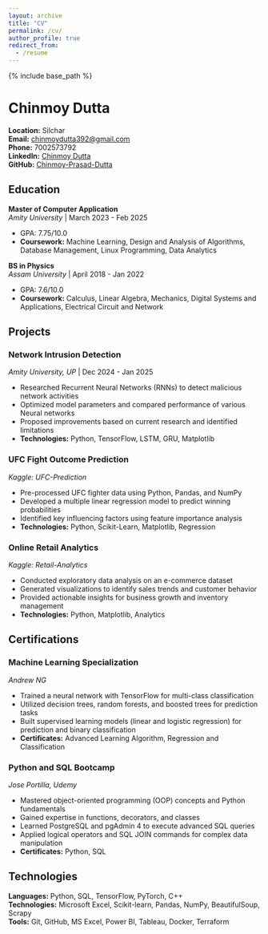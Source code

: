 ```yaml
---
layout: archive
title: "CV"
permalink: /cv/
author_profile: true
redirect_from:
  - /resume
---
```


{% include base_path %}
<!-- _____________________________________________________________________________________________ -->

# Chinmoy Dutta

**Location:** Silchar  
**Email:** chinmoydutta392@gmail.com  
**Phone:** 7002573792  
**LinkedIn:** [Chinmoy Dutta](https://linkedin.com/in/chinmoy-dutta)  
**GitHub:** [Chinmoy-Prasad-Dutta](https://github.com/Chinmoy-Prasad-Dutta)

## Education

**Master of Computer Application**  
*Amity University* | March 2023 - Feb 2025  
- GPA: 7.75/10.0
- **Coursework:** Machine Learning, Design and Analysis of Algorithms, Database Management, Linux Programming, Data Analytics

**BS in Physics**  
*Assam University* | April 2018 - Jan 2022  
- GPA: 7.6/10.0
- **Coursework:** Calculus, Linear Algebra, Mechanics, Digital Systems and Applications, Electrical Circuit and Network

## Projects

### Network Intrusion Detection
*Amity University, UP* | Dec 2024 - Jan 2025
- Researched Recurrent Neural Networks (RNNs) to detect malicious network activities
- Optimized model parameters and compared performance of various Neural networks
- Proposed improvements based on current research and identified limitations
- **Technologies:** Python, TensorFlow, LSTM, GRU, Matplotlib

### UFC Fight Outcome Prediction
*Kaggle: UFC-Prediction*
- Pre-processed UFC fighter data using Python, Pandas, and NumPy
- Developed a multiple linear regression model to predict winning probabilities
- Identified key influencing factors using feature importance analysis
- **Technologies:** Python, Scikit-Learn, Matplotlib, Regression

### Online Retail Analytics
*Kaggle: Retail-Analytics*
- Conducted exploratory data analysis on an e-commerce dataset
- Generated visualizations to identify sales trends and customer behavior
- Provided actionable insights for business growth and inventory management
- **Technologies:** Python, Matplotlib, Analytics

## Certifications

### Machine Learning Specialization
*Andrew NG*
- Trained a neural network with TensorFlow for multi-class classification
- Utilized decision trees, random forests, and boosted trees for prediction tasks
- Built supervised learning models (linear and logistic regression) for prediction and binary classification
- **Certificates:** Advanced Learning Algorithm, Regression and Classification

### Python and SQL Bootcamp
*Jose Portilla, Udemy*
- Mastered object-oriented programming (OOP) concepts and Python fundamentals
- Gained expertise in functions, decorators, and classes
- Learned PostgreSQL and pgAdmin 4 to execute advanced SQL queries
- Applied logical operators and SQL JOIN commands for complex data manipulation
- **Certificates:** Python, SQL

## Technologies

**Languages:** Python, SQL, TensorFlow, PyTorch, C++  
**Technologies:** Microsoft Excel, Scikit-learn, Pandas, NumPy, BeautifulSoup, Scrapy  
**Tools:** Git, GitHub, MS Excel, Power BI, Tableau, Docker, Terraform


<!-- _____________________________________________________________________________________________ -->

<!-- Education
======
* Ph.D in Version Control Theory, GitHub University, 2018 (expected)
* M.S. in Jekyll, GitHub University, 2014
* B.S. in GitHub, GitHub University, 2012

Work experience
======
* Spring 2024: Academic Pages Collaborator
  * GitHub University
  * Duties includes: Updates and improvements to template
  * Supervisor: The Users

* Fall 2015: Research Assistant
  * GitHub University
  * Duties included: Merging pull requests
  * Supervisor: Professor Hub

* Summer 2015: Research Assistant
  * GitHub University
  * Duties included: Tagging issues
  * Supervisor: Professor Git
  
Skills
======
* Skill 1
* Skill 2
  * Sub-skill 2.1
  * Sub-skill 2.2
  * Sub-skill 2.3
* Skill 3

Publications
======
  <ul>{% for post in site.publications reversed %}
    {% include archive-single-cv.html %}
  {% endfor %}</ul>
  
Talks
======
  <ul>{% for post in site.talks reversed %}
    {% include archive-single-talk-cv.html  %}
  {% endfor %}</ul>
  
Teaching
======
  <ul>{% for post in site.teaching reversed %}
    {% include archive-single-cv.html %}
  {% endfor %}</ul>
  
Service and leadership
======
* Currently signed in to 43 different slack teams
 -->